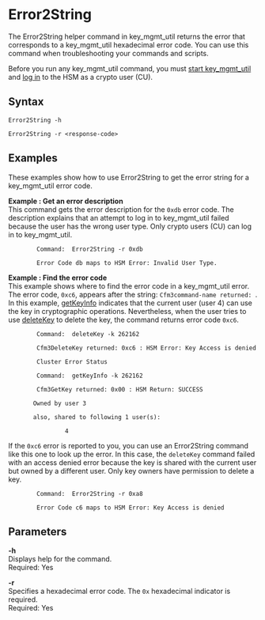 # Error2String<a name="key_mgmt_util-Error2String"></a>

The Error2String helper command in key\_mgmt\_util returns the error that corresponds to a key\_mgmt\_util hexadecimal error code\. You can use this command when troubleshooting your commands and scripts\.

Before you run any key\_mgmt\_util command, you must [start key\_mgmt\_util](key_mgmt_util-getting-started.md#key_mgmt_util-start) and [log in](key_mgmt_util-getting-started.md#key_mgmt_util-log-in) to the HSM as a crypto user \(CU\)\. 

## Syntax<a name="Error2String-syntax"></a>

```
Error2String -h

Error2String -r <response-code>
```

## Examples<a name="Error2String-examples"></a>

These examples show how to use Error2String to get the error string for a key\_mgmt\_util error code\. 

**Example : Get an error description**  
This command gets the error description for the `0xdb` error code\. The description explains that an attempt to log in to key\_mgmt\_util failed because the user has the wrong user type\. Only crypto users \(CU\) can log in to key\_mgmt\_util\.  

```
        Command:  Error2String -r 0xdb
        
        Error Code db maps to HSM Error: Invalid User Type.
```

**Example : Find the error code**  
This example shows where to find the error code in a key\_mgmt\_util error\. The error code, `0xc6`, appears after the string: `Cfm3command-name returned: `\.  
In this example, [getKeyInfo](key_mgmt_util-getKeyInfo.md) indicates that the current user \(user 4\) can use the key in cryptographic operations\. Nevertheless, when the user tries to use [deleteKey](key_mgmt_util-deleteKey.md) to delete the key, the command returns error code `0xc6`\.   

```
        Command:  deleteKey -k 262162

        Cfm3DeleteKey returned: 0xc6 : HSM Error: Key Access is denied

        Cluster Error Status

        Command:  getKeyInfo -k 262162
        
        Cfm3GetKey returned: 0x00 : HSM Return: SUCCESS

       Owned by user 3

       also, shared to following 1 user(s):

                4
```
If the `0xc6` error is reported to you, you can use an Error2String command like this one to look up the error\. In this case, the `deleteKey` command failed with an access denied error because the key is shared with the current user but owned by a different user\. Only key owners have permission to delete a key\.  

```
        Command:  Error2String -r 0xa8
        
        Error Code c6 maps to HSM Error: Key Access is denied
```

## Parameters<a name="Error2String-parameters"></a>

**\-h**  
Displays help for the command\.   
Required: Yes

**\-r**  
Specifies a hexadecimal error code\. The `0x` hexadecimal indicator is required\.  
Required: Yes